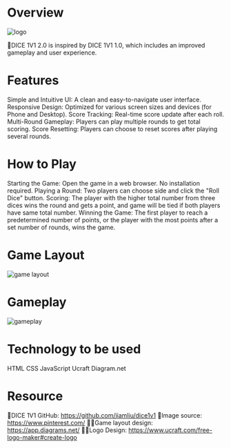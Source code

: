 # Overview
![logo](https://github.com/jiamliu/dice1v1_2/assets/139939637/6ac9a414-de98-413d-b692-54b6da1302c3)


🎲DICE 1V1 2.0 is inspired by DICE 1V1 1.0, which includes an improved gameplay and user experience.

# Features
Simple and Intuitive UI: A clean and easy-to-navigate user interface.
Responsive Design: Optimized for various screen sizes and devices (for Phone and Desktop).
Score Tracking: Real-time score update after each roll.
Multi-Round Gameplay: Players can play multiple rounds to get total scoring.
Score Resetting: Players can choose to reset scores after playing several rounds.

# How to Play
Starting the Game: Open the game in a web browser. No installation required.
Playing a Round: Two players can choose side and click the "Roll Dice" button.
Scoring: The player with the higher total number from three dices wins the round and gets a point, and game will be tied if both players have same total number.
Winning the Game: The first player to reach a predetermined number of points, or the player with the most points after a set number of rounds, wins the game.

# Game Layout
![game layout](https://github.com/jiamliu/dice1v1_2/assets/139939637/e0fb4c25-4070-4aa1-ad87-0a5521ac27d5)

# Gameplay
![gameplay](https://github.com/jiamliu/dice1v1_2/assets/139939637/b329c6b2-26ca-4e52-a9a7-e445306197a6)

# Technology to be used
HTML
CSS
JavaScript
Ucraft
Diagram.net

# Resource
🤖️DICE 1V1 GitHub: https://github.com/jiamliu/dice1v1
🎲Image source: https://www.pinterest.com/
🧑‍🎨Game layout design: https://app.diagrams.net/
🧑‍🎨Logo Design: https://www.ucraft.com/free-logo-maker#create-logo
